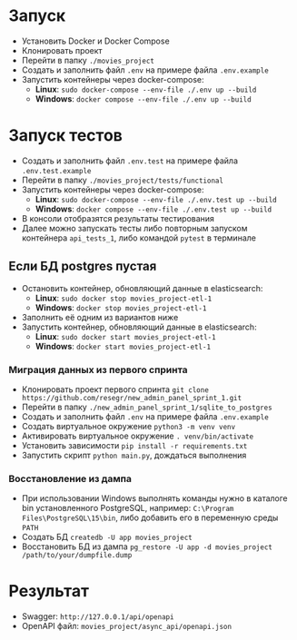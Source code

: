 # Запуск
- Установить Docker и Docker Compose
- Клонировать проект
- Перейти в папку `./movies_project`
- Создать и заполнить файл `.env` на примере файла `.env.example`
- Запустить контейнеры через docker-compose:
  - **Linux**: `sudo docker-compose --env-file ./.env up --build`
  - **Windows**: `docker compose --env-file ./.env up --build`

# Запуск тестов
- Создать и заполнить файл `.env.test` на примере файла `.env.test.example`
- Перейти в папку `./movies_project/tests/functional`
- Запустить контейнеры через docker-compose:
  - **Linux**: `sudo docker-compose --env-file ./.env.test up --build`
  - **Windows**: `docker compose --env-file ./.env.test up --build`
- В консоли отобразятся результаты тестирования
- Далее можно запускать тесты либо повторным запуском контейнера `api_tests_1`, либо командой `pytest` в терминале

## Если БД postgres пустая
- Остановить контейнер, обновляющий данные в elasticsearch:
  - **Linux**: `sudo docker stop movies_project-etl-1`
  - **Windows**: `docker stop movies_project-etl-1`
- Заполнить её одним из вариантов ниже
- Запустить контейнер, обновляющий данные в elasticsearch:
  - **Linux**: `sudo docker start movies_project-etl-1`
  - **Windows**: `docker start movies_project-etl-1`

### Миграция данных из первого спринта
- Клонировать проект первого спринта `git clone https://github.com/resegr/new_admin_panel_sprint_1.git`
- Перейти в папку `./new_admin_panel_sprint_1/sqlite_to_postgres`
- Создать и заполнить файл `.env` на примере файла `.env.example`
- Создать виртуальное окружение `python3 -m venv venv`
- Активировать виртуальное окружение `. venv/bin/activate`
- Установить зависимости `pip install -r requirements.txt`
- Запустить скрипт `python main.py`, дождаться выполнения

### Восстановление из дампа
- При использовании Windows выполнять команды нужно в каталоге bin установленного PostgreSQL, 
например: `C:\Program Files\PostgreSQL\15\bin`, либо добавить его в переменную среды `PATH`
- Создать БД `createdb -U app movies_project`
- Восстановить БД из дампа `pg_restore -U app -d movies_project /path/to/your/dumpfile.dump`

# Результат
- Swagger: `http://127.0.0.1/api/openapi`
- OpenAPI файл: `movies_project/async_api/openapi.json`
